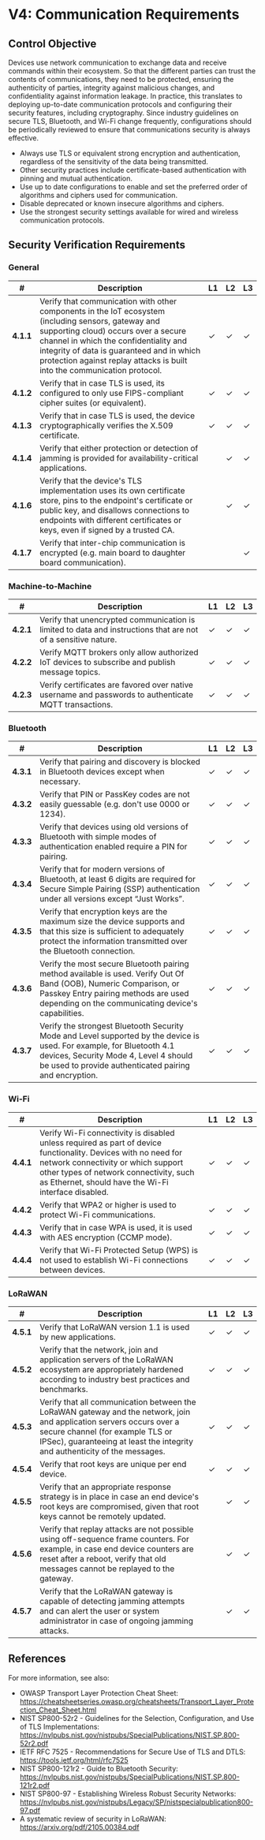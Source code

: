 # V4: Communication Requirements

## Control Objective

Devices use network communication to exchange data and receive commands within their ecosystem. So that the different parties can trust the contents of communications, they need to be protected, ensuring the authenticity of parties, integrity against malicious changes, and confidentiality against information leakage. In practice, this translates to deploying up-to-date communication protocols and configuring their security features, including cryptography. Since industry guidelines on secure TLS, Bluetooth, and Wi-Fi change frequently, configurations should be periodically reviewed to ensure that communications security is always effective.

- Always use TLS or equivalent strong encryption and authentication, regardless of the sensitivity of the data being transmitted.
- Other security practices include certificate-based authentication with pinning and mutual authentication.
- Use up to date configurations to enable and set the preferred order of algorithms and ciphers used for communication.
- Disable deprecated or known insecure algorithms and ciphers.
- Use the strongest security settings available for wired and wireless communication protocols.

## Security Verification Requirements

### General

| # | Description | L1 | L2 | L3 |
| --  | ---------------------- | - | - | - |
| **4.1.1** | Verify that communication with other components in the IoT ecosystem (including sensors, gateway and supporting cloud) occurs over a secure channel in which the confidentiality and integrity of data is guaranteed and in which protection against replay attacks is built into the communication protocol. | ✓ | ✓ | ✓ |
| **4.1.2** | Verify that in case TLS is used, its configured to only use FIPS-compliant cipher suites (or equivalent). | ✓ | ✓ | ✓ |
| **4.1.3** | Verify that in case TLS is used, the device cryptographically verifies the X.509 certificate. | ✓ | ✓ | ✓ |
| **4.1.4** | Verify that either protection or detection of jamming is provided for availability-critical applications.  | | ✓ | ✓ |
| **4.1.6** | Verify that the device's TLS implementation uses its own certificate store, pins to the endpoint's certificate or public key, and disallows connections to endpoints with different certificates or keys, even if signed by a trusted CA. | | ✓ | ✓ |
| **4.1.7** | Verify that inter-chip communication is encrypted (e.g. main board to daughter board communication). | | | ✓ |

### Machine-to-Machine

| # | Description | L1 | L2 | L3 |
| --  | ---------------------- | - | - | - |
| **4.2.1** | Verify that unencrypted communication is limited to data and instructions that are not of a sensitive nature.  | ✓ | ✓ | ✓ |
| **4.2.2** | Verify MQTT brokers only allow authorized IoT devices to subscribe and publish message topics. | ✓ | ✓ | ✓ |
| **4.2.3** | Verify certificates are favored over native username and passwords to authenticate MQTT transactions. | ✓ | ✓ | ✓ |

### Bluetooth

| # | Description | L1 | L2 | L3 |
| --  | ---------------------- | - | - | - |
| **4.3.1** | Verify that pairing and discovery is blocked in Bluetooth devices except when necessary. | ✓ | ✓ | ✓ |
| **4.3.2** | Verify that PIN or PassKey codes are not easily guessable (e.g. don't use 0000 or 1234). | ✓ | ✓ | ✓ |
| **4.3.3** | Verify that devices using old versions of Bluetooth with simple modes of authentication enabled require a PIN for pairing. | ✓ | ✓ | ✓ |
| **4.3.4** | Verify that for modern versions of Bluetooth, at least 6 digits are required for Secure Simple Pairing (SSP) authentication under all versions except “Just Works”. | ✓ | ✓ | ✓ |
| **4.3.5** | Verify that encryption keys are the maximum size the device supports and that this size is sufficient to adequately protect the information transmitted over the Bluetooth connection. | ✓ | ✓ | ✓ |
| **4.3.6** | Verify the most secure Bluetooth pairing method available is used. Verify Out Of Band (OOB), Numeric Comparison, or Passkey Entry pairing methods are used depending on the communicating device's capabilities. | ✓ | ✓ | ✓ |
| **4.3.7** | Verify the strongest Bluetooth Security Mode and Level supported by the device is used. For example, for Bluetooth 4.1 devices, Security Mode 4, Level 4 should be used to provide authenticated pairing and encryption. | ✓ | ✓ | ✓ |

### Wi-Fi

| # | Description | L1 | L2 | L3 |
| --  | ---------------------- | - | - | - |
| **4.4.1** | Verify Wi-Fi connectivity is disabled unless required as part of device functionality. Devices with no need for network connectivity or which support other types of network connectivity, such as Ethernet, should have the Wi-Fi interface disabled. | ✓ | ✓ | ✓ |
| **4.4.2** | Verify that WPA2 or higher is used to protect Wi-Fi communications. | ✓ | ✓ | ✓ |
| **4.4.3** | Verify that in case WPA is used, it is used with AES encryption (CCMP mode). | ✓ | ✓ | ✓ |
| **4.4.4** | Verify that Wi-Fi Protected Setup (WPS) is not used to establish Wi-Fi connections between devices. | ✓ | ✓ | ✓ |

### LoRaWAN

| # | Description | L1 | L2 | L3 |
| --  | ---------------------- | - | - | - |
| **4.5.1** | Verify that LoRaWAN version 1.1 is used by new applications. | ✓ | ✓ | ✓ |
| **4.5.2** | Verify that the network, join and application servers of the LoRaWAN ecosystem are appropriately hardened according to industry best practices and benchmarks. | ✓ | ✓ | ✓ |
| **4.5.3** | Verify that all communication between the LoRaWAN gateway and the network, join and application servers occurs over a secure channel (for example TLS or IPSec), guaranteeing at least the integrity and authenticity of the messages.  | ✓ | ✓ | ✓ |
| **4.5.4** | Verify that root keys are unique per end device. | ✓ | ✓ | ✓ |
| **4.5.5** | Verify that an appropriate response strategy is in place in case an end device's root keys are compromised, given that root keys cannot be remotely updated.  |   | ✓ | ✓ |
| **4.5.6** | Verify that replay attacks are not possible using off-sequence frame counters. For example, in case end device counters are reset after a reboot, verify that old messages cannot be replayed to the gateway.  |   | ✓ | ✓ |
| **4.5.7** | Verify that the LoRaWAN gateway is capable of detecting jamming attempts and can alert the user or system administrator in case of ongoing jamming attacks.  |   | ✓ | ✓ |

## References
For more information, see also:

- OWASP Transport Layer Protection Cheat Sheet: <https://cheatsheetseries.owasp.org/cheatsheets/Transport_Layer_Protection_Cheat_Sheet.html>
- NIST SP800-52r2 - Guidelines for the Selection, Configuration, and Use of TLS Implementations: <https://nvlpubs.nist.gov/nistpubs/SpecialPublications/NIST.SP.800-52r2.pdf>
- IETF RFC 7525 - Recommendations for Secure Use of TLS and DTLS: <https://tools.ietf.org/html/rfc7525>
- NIST SP800-121r2 - Guide to Bluetooth Security: <https://nvlpubs.nist.gov/nistpubs/SpecialPublications/NIST.SP.800-121r2.pdf>
- NIST SP800-97 - Establishing Wireless Robust Security Networks: <https://nvlpubs.nist.gov/nistpubs/Legacy/SP/nistspecialpublication800-97.pdf>
- A systematic review of security in LoRaWAN: <https://arxiv.org/pdf/2105.00384.pdf> 
